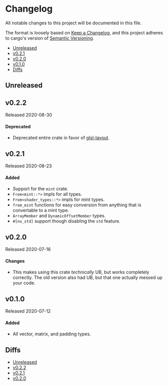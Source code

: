 # Changelog

All notable changes to this project will be documented in this file.

The format is loosely based on [Keep a Changelog](https://keepachangelog.com/en/1.0.0/),
and this project adheres to cargo's version of [Semantic Versioning](https://semver.org/spec/v2.0.0.html).

- [Unreleased](#unreleased)
- [v0.2.1](#v021)
- [v0.2.0](#v020)
- [v0.1.0](#v010)
- [Diffs](#diffs)

## Unreleased

## v0.2.2

Released 2020-08-30

#### Deprecated
- Deprecated entire crate in favor of [glsl-layout](https://docs.rs/glsl-layout).

## v0.2.1

Released 2020-08-23

#### Added
- Support for the `mint` crate.
- `From<mint::*>` impls for all types.
- `From<shader_types::*>` impls for mint types.
- `from_mint` functions for easy conversion from anything that is convertable to a mint type.
- `ArrayMember` and `DynamicOffsetMember` types.
- `#[no_std]` support though disabling the `std` feature.

## v0.2.0

Released 2020-07-16

#### Changes
- This makes using this crate _technically_ UB, but works completely correctly.
  The old version also had UB, but that one actually messed up your code.

## v0.1.0

Released 2020-07-12

#### Added
- All vector, matrix, and padding types.

## Diffs

- [Unreleased](https://github.com/BVE-Reborn/shader-types/compare/v0.2.2...HEAD)
- [v0.2.2](https://github.com/BVE-Reborn/shader-types/compare/v0.2.1...v0.2.2)
- [v0.2.1](https://github.com/BVE-Reborn/shader-types/compare/v0.2.0...v0.2.1)
- [v0.2.0](https://github.com/BVE-Reborn/shader-types/compare/v0.1.0...v0.2.0)

